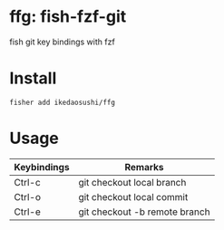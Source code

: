 # ffg: fish-fzf-git
fish git key bindings with fzf

# Install 
```shell
fisher add ikedaosushi/ffg
```

# Usage

| Keybindings | Remarks                          |
| --------------- | ----------------------------------------------- |
| Ctrl-c          | git checkout local branch                                   |
| Ctrl-o          | git checkout local commit                |
| Ctrl-e          | git checkout -b remote branch |
